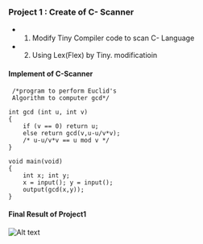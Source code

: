 ### Project 1 : Create of C- Scanner

- 1) Modify Tiny Compiler code to scan C- Language
- 2) Using Lex(Flex) by Tiny. modificatioin

#### Implement of C-Scanner

     /*program to perform Euclid's
	 Algorithm to computer gcd*/
	 
	int gcd (int u, int v)
	{
		if (v == 0) return u;
		else return gcd(v,u-u/v*v);
		/* u-u/v*v == u mod v */
	}

	void main(void)
	{
    	int x; int y;
    	x = input(); y = input();
    	output(gcd(x,y));
	}

#### Final Result of Project1
![Alt text](Compiler-Structure/cp1/cp1.PNG)

